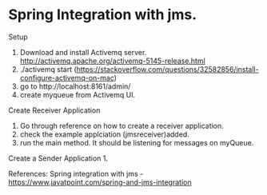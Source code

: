 # Spring Integration with jms.

Setup
1. Download and install Activemq server. http://activemq.apache.org/activemq-5145-release.html
2. ./activemq start (https://stackoverflow.com/questions/32582856/install-configure-activemq-on-mac) 
3. go to http://localhost:8161/admin/
4. create myqueue from Activemq UI.


Create Receiver Application
1. Go through reference on how to create a receiver application.
2. check the example applciation (jmsreceiver)added.
3. run the main method. It should be listening for messages on myQueue.

Create a Sender Application
1. 


References:
Spring integration with jms - https://www.javatpoint.com/spring-and-jms-integration
